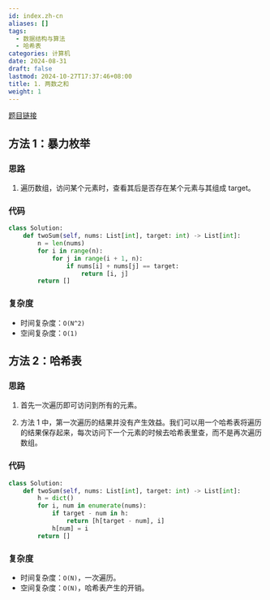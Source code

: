 ```yaml
---
id: index.zh-cn
aliases: []
tags:
  - 数据结构与算法
  - 哈希表
categories: 计算机
date: 2024-08-31
draft: false
lastmod: 2024-10-27T17:37:46+08:00
title: 1. 两数之和
weight: 1
---
```

[题目链接](https://leetcode.cn/problems/two-sum/description/?envType=study-plan-v2&envId=top-100-liked)

## 方法 1：暴力枚举

### 思路

1. 遍历数组，访问某个元素时，查看其后是否存在某个元素与其组成 target。

### 代码

```python
class Solution:
    def twoSum(self, nums: List[int], target: int) -> List[int]:
        n = len(nums)
        for i in range(n):
            for j in range(i + 1, n):
                if nums[i] + nums[j] == target:
                    return [i, j]
        return []
```

### 复杂度

- 时间复杂度：`O(N^2)`
- 空间复杂度：`O(1)`

## 方法 2：哈希表

### 思路

1. 首先一次遍历即可访问到所有的元素。

2. 方法 1 中，第一次遍历的结果并没有产生效益。我们可以用一个哈希表将遍历的结果保存起来，每次访问下一个元素的时候去哈希表里查，而不是再次遍历数组。

### 代码

```python
class Solution:
    def twoSum(self, nums: List[int], target: int) -> List[int]:
        h = dict()
        for i, num in enumerate(nums):
            if target - num in h:
                return [h[target - num], i]
            h[num] = i
        return []
```

### 复杂度

- 时间复杂度：`O(N)`，一次遍历。
- 空间复杂度：`O(N)`，哈希表产生的开销。
